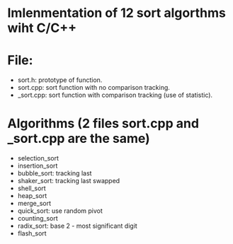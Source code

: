# Imlenmentation of 12 sort algorthms wiht C/C++

# File:
- sort.h: prototype of function.
- sort.cpp: sort function with no comparison tracking.
- _sort.cpp: sort function with comparison tracking (use of statistic).

# Algorithms (2 files sort.cpp and _sort.cpp are the same)
- selection_sort
- insertion_sort
- bubble_sort: tracking last 
- shaker_sort: tracking last swapped
- shell_sort
- heap_sort
- merge_sort
- quick_sort: use random pivot
- counting_sort
- radix_sort: base 2 - most significant digit
- flash_sort